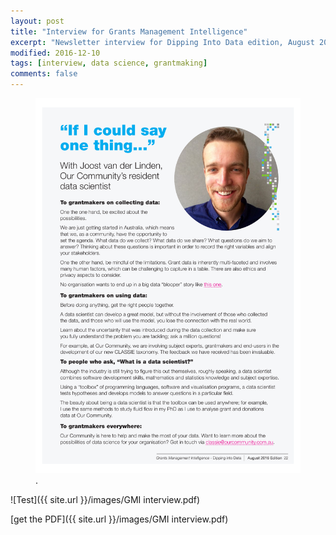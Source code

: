 ```yaml
---
layout: post
title: "Interview for Grants Management Intelligence"
excerpt: "Newsletter interview for Dipping Into Data edition, August 2016"
modified: 2016-12-10
tags: [interview, data science, grantmaking]
comments: false
---
```


<figure>
	<a href="/images/GMI interview.pdf"><img src="/images/GMI interview.pdf"></a>
	<figcaption>.</figcaption>
</figure>

![Test]({{ site.url }}/images/GMI interview.pdf)

[get the PDF]({{ site.url }}/images/GMI interview.pdf)
